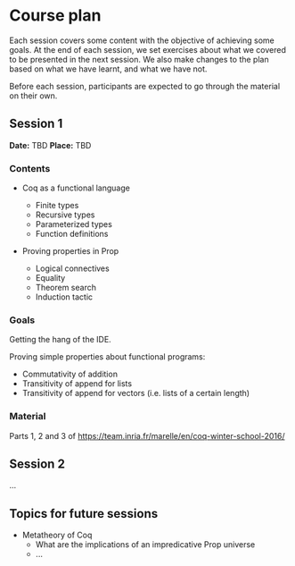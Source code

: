# Course plan

Each session covers some content with the objective of achieving some goals.
At the end of each session, we set exercises about what we covered to be
presented in the next session. We also make changes to the plan based on
what we have learnt, and what we have not.

Before each session, participants are expected to go through the material
on their own.

## Session 1

**Date:** TBD
**Place:** TBD

### Contents

  - Coq as a functional language
    - Finite types
    - Recursive types
    - Parameterized types
    - Function definitions

  - Proving properties in Prop 
    - Logical connectives
    - Equality
    - Theorem search
    - Induction tactic

### Goals

  Getting the hang of the IDE.  

  Proving simple properties about functional programs:

   - Commutativity of addition 
   - Transitivity of append for lists
   - Transitivity of append for vectors
     (i.e. lists of a certain length)

### Material
  
   Parts 1, 2 and 3 of 
   https://team.inria.fr/marelle/en/coq-winter-school-2016/	

## Session 2

…

## Topics for future sessions

  - Metatheory of Coq
    - What are the implications of an impredicative Prop universe
    - ...

